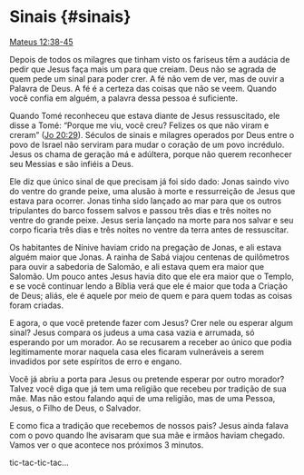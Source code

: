 # Sinais {#sinais}

[Mateus 12:38-45](http://bibliaonline.com.br/acf/mt/12/38-45)

Depois de todos os milagres que tinham visto os fariseus têm a audácia de pedir que Jesus faça mais um para que creiam. Deus não se agrada de quem pede um sinal para poder crer. A fé não vem de ver, mas de ouvir a Palavra de Deus. A fé é a certeza das coisas que não se veem. Quando você confia em alguém, a palavra dessa pessoa é suficiente.

Quando Tomé reconheceu que estava diante de Jesus ressuscitado, ele disse a Tomé: “Porque me viu, você creu? Felizes os que não viram e creram” ([Jo 20:29](http://bibliaonline.com.br/acf/jo/20/29)). Séculos de sinais e milagres operados por Deus entre o povo de Israel não serviram para mudar o coração de um povo incrédulo. Jesus os chama de geração má e adúltera, porque não querem reconhecer seu Messias e são infiéis a Deus.

Ele diz que único sinal de que precisam já foi sido dado: Jonas saindo vivo do ventre do grande peixe, uma alusão à morte e ressurreição de Jesus que estava para ocorrer. Jonas tinha sido lançado ao mar para que os outros tripulantes do barco fossem salvos e passou três dias e três noites no ventre do grande peixe. Jesus seria lançado na morte para nos salvar e seu corpo ficaria três dias e três noites no ventre da terra antes de ressuscitar.

Os habitantes de Nínive haviam crido na pregação de Jonas, e ali estava alguém maior que Jonas. A rainha de Sabá viajou centenas de quilômetros para ouvir a sabedoria de Salomão, e ali estava quem era maior que Salomão. Um pouco antes Jesus havia dito que ele era maior que o Templo, e se você continuar lendo a Bíblia verá que ele é maior que toda a Criação de Deus; aliás, ele é aquele por meio de quem e para quem todas as coisas foram criadas.

E agora, o que você pretende fazer com Jesus? Crer nele ou esperar algum sinal? Jesus compara os judeus a uma casa vazia e arrumada, só esperando por um morador. Ao se recusarem a receber ao único que podia legitimamente morar naquela casa eles ficaram vulneráveis a serem invadidos por sete espíritos de erro e engano.

Você já abriu a porta para Jesus ou pretende esperar por outro morador? Talvez você diga que já tem uma religião que recebeu por tradição de sua mãe. Mas não estou falando aqui de uma religião, mas de uma Pessoa, Jesus, o Filho de Deus, o Salvador.

E como fica a tradição que recebemos de nossos pais? Jesus ainda falava com o povo quando lhe avisaram que sua mãe e irmãos haviam chegado. Vamos ver o que acontece nos próximos 3 minutos.

tic-tac-tic-tac...
